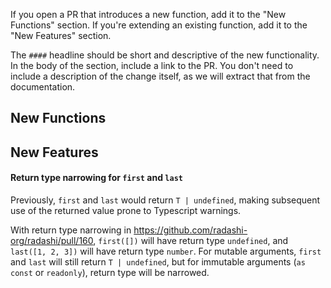 If you open a PR that introduces a new function, add it to the "New Functions" section. If you're extending an existing function, add it to the "New Features" section.

The `####` headline should be short and descriptive of the new functionality. In the body of the section, include a link to the PR. You don't need to include a description of the change itself, as we will extract that from the documentation.

## New Functions

####

## New Features

#### Return type narrowing for `first` and `last`

Previously, `first` and `last` would return `T | undefined`, making subsequent use of the returned value prone to Typescript warnings. 

With return type narrowing in https://github.com/radashi-org/radashi/pull/160, `first([])` will have return type `undefined`, and `last([1, 2, 3])` will have return type `number`. For mutable arguments, `first` and `last` will still return `T | undefined`, but for immutable arguments (`as const` or `readonly`), return type will be narrowed.     
